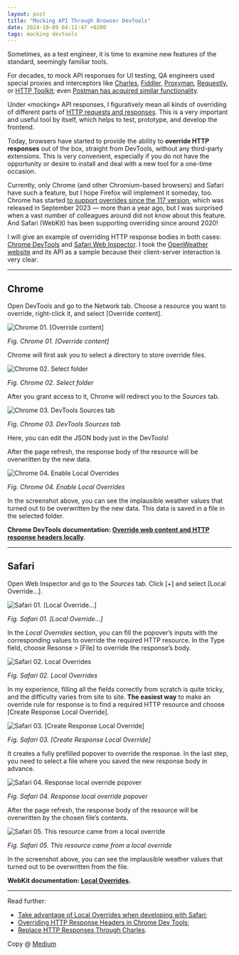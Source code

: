 ```yaml
---
layout: post
title: "Mocking API Through Browser DevTools"
date: 2024-10-09 04:11:47 +0200
tags: mocking devtools
---
```


Sometimes, as a test engineer, it is time to examine new features of the standard, seemingly familiar tools.

For decades, to mock API responses for UI testing, QA engineers used special proxies and interceptors like [Charles](https://www.charlesproxy.com/), [Fiddler](https://www.telerik.com/fiddler), [Proxyman](https://proxyman.io/), [Requestly](https://requestly.com/), or [HTTP Toolkit](https://httptoolkit.com/); even [Postman has acquired similar functionality](https://learning.postman.com/docs/sending-requests/capturing-request-data/capture-with-proxy/).

Under «mocking» API responses, I figuratively mean all kinds of overriding of different parts of [HTTP requests and responses](https://developer.mozilla.org/en-US/docs/Web/HTTP/Messages). This is a very important and useful tool by itself, which helps to test, prototype, and develop the frontend.

Today, browsers have started to provide the ability to **override HTTP responses** out of the box, straight from DevTools, without any third-party extensions. This is very convenient, especially if you do not have the opportunity or desire to install and deal with a new tool for a one-time occasion.

Currently, only Chrome (and other Chromium-based browsers) and Safari have such a feature, but I hope Firefox will implement it someday, too. Chrome has started [to support overrides since the 117 version](https://developer.chrome.com/blog/new-in-chrome-117#local-overrides), which was released in September 2023 — more than a year ago, but I was surprised when a vast number of colleagues around did not know about this feature. And Safari (WebKit) has been supporting overriding since around 2020!

I will give an example of overriding HTTP response bodies in both cases: [Chrome DevTools](https://developer.chrome.com/docs/devtools) and [Safari Web Inspector](https://developer.apple.com/documentation/safari-developer-tools/web-inspector). I took the [OpenWeather website](https://openweathermap.org/) and its API as a sample because their client-server interaction is very clear.

---

## Chrome

Open DevTools and go to the Network tab. Choose a resource you want to override, right-click it, and select [Override content].

![Chrome 01. [Override content]](/assets/2024-10-09/chrome-01-override-content.png)

_Fig. Chrome 01. [Override content]_

Chrome will first ask you to select a directory to store override files.

![Chrome 02. Select folder](/assets/2024-10-09/chrome-02-select-folder.png)

_Fig. Chrome 02. Select folder_

After you grant access to it, Chrome will redirect you to the _Sources_ tab.

![Chrome 03. DevTools Sources tab](/assets/2024-10-09/chrome-03-sources.png)

_Fig. Chrome 03. DevTools Sources tab_

Here, you can edit the JSON body just in the DevTools!

After the page refresh, the response body of the resource will be overwritten by the new data.

![Chrome 04. Enable Local Overrides](/assets/2024-10-09/chrome-04-enable-local-overrides.png)

_Fig. Chrome 04. Enable Local Overrides_

In the screenshot above, you can see the implausible weather values that turned out to be overwritten by the new data. This data is saved in a file in the selected folder.

**Chrome DevTools documentation: [Override web content and HTTP response headers locally](https://developer.chrome.com/docs/devtools/overrides/)**.

---

## Safari

Open Web Inspector and go to the _Sources_ tab. Click [+] and select [Local Override…].

![Safari 01. [Local Override…]](/assets/2024-10-09/safari-01-local-override.png)

_Fig. Safari 01. [Local Override…]_

In the _Local Overrides_ section, you can fill the popover’s inputs with the corresponding values to override the required HTTP resource. In the Type field, choose Resonse > [File] to override the response’s body.

![Safari 02. Local Overrides](/assets/2024-10-09/safari-02-local-overrides-file.png)

_Fig. Safari 02. Local Overrides_

In my experience, filling all the fields correctly from scratch is quite tricky, and the difficulty varies from site to site. **The easiest way** to make an override rule for response is to find a required HTTP resource and choose [Create Response Local Override].

![Safari 03. [Create Response Local Override]](/assets/2024-10-09/safari-03-create-response-local-override.png)

_Fig. Safari 03. [Create Response Local Override]_

It creates a fully prefilled popover to override the response. In the last step, you need to select a file where you saved the new response body in advance.

![Safari 04. Response local override popover](/assets/2024-10-09/safari-04-response-popover.png)

_Fig. Safari 04. Response local override popover_

After the page refresh, the response body of the resource will be overwritten by the chosen file’s contents.

![Safari 05. This resource came from a local override](/assets/2024-10-09/safari-05-reveal-override.png)

_Fig. Safari 05. This resource came from a local override_

In the screenshot above, you can see the implausible weather values that turned out to be overwritten from the file.

**WebKit documentation: [Local Overrides](https://webkit.org/web-inspector/local-overrides/).**

---

Read further:

- [Take advantage of Local Overrides when developing with Safari](https://medium.com/@hbko/take-advantage-of-local-overrides-when-developing-with-safari-5c4da8577923);
- [Overriding HTTP Response Headers in Chrome Dev Tools](https://scotthelme.co.uk/overriding-http-response-headers-in-chrome-dev-tools/);
- [Replace HTTP Responses Through Charles](https://adequatica.github.io/2021/09/21/replace-http-responses-through-charles.html).

Copy @ [Medium](https://adequatica.medium.com/mocking-api-through-browser-devtools-f84ce77d01fd)
